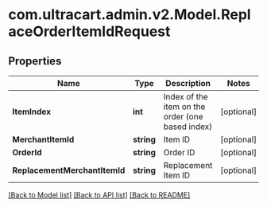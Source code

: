 
# com.ultracart.admin.v2.Model.ReplaceOrderItemIdRequest

## Properties

Name | Type | Description | Notes
------------ | ------------- | ------------- | -------------
**ItemIndex** | **int** | Index of the item on the order (one based index) | [optional] 
**MerchantItemId** | **string** | Item ID | [optional] 
**OrderId** | **string** | Order ID | [optional] 
**ReplacementMerchantItemId** | **string** | Replacement Item ID | [optional] 

[[Back to Model list]](../README.md#documentation-for-models)
[[Back to API list]](../README.md#documentation-for-api-endpoints)
[[Back to README]](../README.md)

